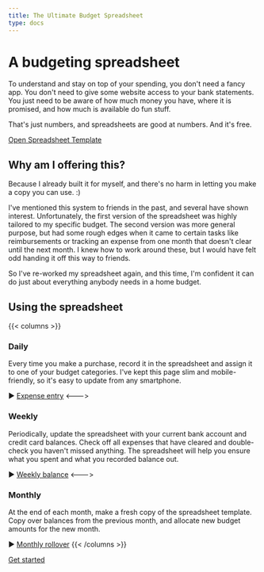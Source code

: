 ```yaml
---
title: The Ultimate Budget Spreadsheet
type: docs
---
```


# A budgeting spreadsheet

To understand and stay on top of your spending, you don't need a fancy app.
You don't need to give some website access to your bank statements.
You just need to be aware of how much money you have, where it is promised, and how much is available do fun stuff.

That's just numbers, and spreadsheets are good at numbers.
And it's free.

<a href="https://docs.google.com/spreadsheets/d/1n6RkePuZ8XAUJhlw7xhkplwAtr8paBcyH7ToJ11-DY0/edit?usp=sharing" class="action-button" target="_blank">Open Spreadsheet Template</a>

## Why am I offering this?

Because I already built it for myself, and there's no harm in letting you make a copy you can use. :)

I've mentioned this system to friends in the past, and several have shown interest.
Unfortunately, the first version of the spreadsheet was highly tailored to my specific budget.
The second version was more general purpose, but had some rough edges when it came to certain tasks like reimbursements or tracking an expense from one month that doesn't clear until the next month.
I knew how to work around these, but I would have felt odd handing it off this way to friends.

So I've re-worked my spreadsheet again, and this time, I'm confident it can do just about everything anybody needs in a home budget.

## Using the spreadsheet

{{< columns >}}
### Daily

Every time you make a purchase, record it in the spreadsheet and assign it to one of your budget categories.
I've kept this page slim and mobile-friendly, so it's easy to update from any smartphone.

► [Expense entry](/docs/usage/expense-entry)
<--->
### Weekly

Periodically, update the spreadsheet with your current bank account and credit card balances.
Check off all expenses that have cleared and double-check you haven't missed anything.
The spreadsheet will help you ensure what you spent and what you recorded balance out.

► [Weekly balance](/docs/usage/weekly-balance)
<--->
### Monthly

At the end of each month, make a fresh copy of the spreadsheet template.
Copy over balances from the previous month, and allocate new budget amounts for the new month.

► [Monthly rollover](/docs/usage/monthly-rollover)
{{< /columns >}}

<a href="/docs/usage/initial-setup" class="action-button">Get started</a>
